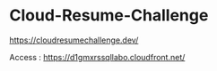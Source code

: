 ﻿# Cloud-Resume-Challenge

https://cloudresumechallenge.dev/

Access : https://d1gmxrssqllabo.cloudfront.net/
